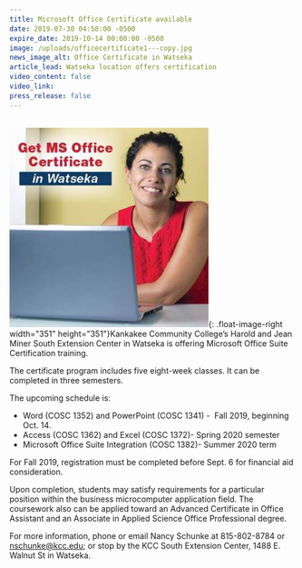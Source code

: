 ```yaml
---
title: Microsoft Office Certificate available
date: 2019-07-30 04:58:00 -0500
expire_date: 2019-10-14 00:00:00 -0500
image: /uploads/officecertificate1---copy.jpg
news_image_alt: Office Certificate in Watseka
article_lead: Watseka location offers certification
video_content: false
video_link:
press_release: false
---
```


<br>![](/uploads/officecertificate1---copy.jpg){: .float-image-right width="351" height="351"}Kankakee Community College’s Harold and Jean Miner South Extension Center in Watseka is offering Microsoft Office Suite Certification training.&nbsp;

The certificate program includes five eight-week classes. It can be completed in three semesters.

The upcoming schedule is:

* Word (COSC 1352) and PowerPoint (COSC 1341) -&nbsp; Fall 2019, beginning Oct. 14.&nbsp;
* Access (COSC 1362) and Excel (COSC 1372)- Spring 2020 semester
* Microsoft Office Suite Integration (COSC 1382)- Summer 2020 term

For Fall 2019, registration must be completed before Sept. 6 for financial aid consideration.

Upon completion, students may satisfy requirements for a particular position within the business microcomputer application field. The coursework also can be applied toward an Advanced Certificate in Office Assistant and an Associate in Applied Science Office Professional degree.

For more information, phone or email Nancy Schunke at 815-802-8784 or [nschunke@kcc.edu](mailto:nschunke@kcc.edu); or stop by the KCC South Extension Center, 1488 E. Walnut St in Watseka.
